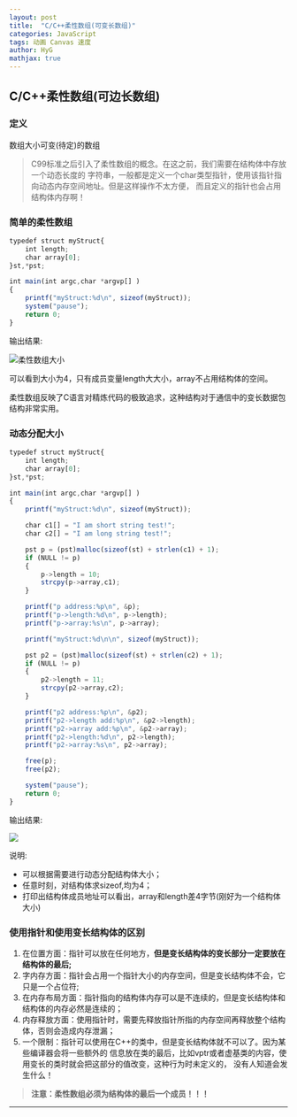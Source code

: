 ```yaml
---
layout: post
title:  "C/C++柔性数组(可变长数组)"
categories: JavaScript
tags: 动画 Canvas 速度
author: HyG
mathjax: true
---
```





## C/C++柔性数组(可边长数组)


### 定义

数组大小可变(待定)的数组

>C99标准之后引入了柔性数组的概念。在这之前，我们需要在结构体中存放一个动态长度的
字符串，一般都是定义一个char类型指针，使用该指针指向动态内存空间地址。但是这样操作不太方便，
而且定义的指针也会占用结构体内存啊！

### 简单的柔性数组

```js
typedef struct myStruct{
	int length;
	char array[0];	
}st,*pst;

int main(int argc,char *argvp[] )
{ 
    printf("myStruct:%d\n", sizeof(myStruct));
    system("pause");
    return 0;
}
```

输出结果:

![柔性数组大小](/res/img/blog/C学习/2017-08-17_15-59-58.png)

可以看到大小为4，只有成员变量length大大小，array不占用结构体的空间。

柔性数组反映了C语言对精炼代码的极致追求，这种结构对于通信中的变长数据包结构非常实用。



### 动态分配大小

```js
typedef struct myStruct{
	int length;
	char array[0];	
}st,*pst;

int main(int argc,char *argvp[] )
{ 
    printf("myStruct:%d\n", sizeof(myStruct));

    char c1[] = "I am short string test!";
    char c2[] = "I am long string test!";

    pst p = (pst)malloc(sizeof(st) + strlen(c1) + 1);
    if (NULL != p)
    {
    	p->length = 10;
    	strcpy(p->array,c1);
    }

    printf("p address:%p\n", &p);
    printf("p->length:%d\n", p->length);
    printf("p->array:%s\n", p->array);

	printf("myStruct:%d\n\n", sizeof(myStruct));

	pst p2 = (pst)malloc(sizeof(st) + strlen(c2) + 1);
    if (NULL != p)
    {
    	p2->length = 11;
    	strcpy(p2->array,c2);
    }

    printf("p2 address:%p\n", &p2);
    printf("p2->length add:%p\n", &p2->length);
    printf("p2->array add:%p\n", &p2->array);
    printf("p2->length:%d\n", p2->length);
    printf("p2->array:%s\n", p2->array);

    free(p);
    free(p2);

    system("pause");
    return 0;
}

```

输出结果:

![](/res/img/blog/C学习/2017-08-17_16-18-59.png)

说明:

- 可以根据需要进行动态分配结构体大小；
- 任意时刻，对结构体求sizeof,均为4；
- 打印出结构体成员地址可以看出，array和length差4字节(刚好为一个结构体大小)


### 使用指针和使用变长结构体的区别

1. 在位置方面：指针可以放在任何地方，**但是变长结构体的变长部分一定要放在结构体的最后;**
2. 字内存方面：指针会占用一个指针大小的内存空间，但是变长结构体不会，它只是一个占位符;
3. 在内存布局方面：指针指向的结构体内存可以是不连续的，但是变长结构体和结构体的内存必然是连续的；
4. 内存释放方面：使用指针时，需要先释放指针所指的内存空间再释放整个结构体，否则会造成内存泄漏；
5. 一个限制：指针可以使用在C++的类中，但是变长结构体就不可以了。因为某些编译器会将一些额外的
信息放在类的最后，比如vptr或者虚基类的内容，使用变长的类时就会把这部分的值改变，这种行为时未定义的，
没有人知道会发生什么！


>**注意：柔性数组必须为结构体的最后一个成员！！！**

---

